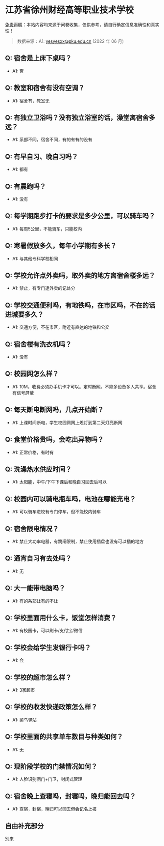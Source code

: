 # 江苏省徐州财经高等职业技术学校

[免责声明](https://colleges.chat/#_3)：本站内容均来源于问卷收集，仅供参考，请自行确定信息准确性和真实性！

> 数据来源：A1: yesyesxx@pku.edu.cn (2022 年 06 月)

## Q: 宿舍是上床下桌吗？

- A1: 否

## Q: 教室和宿舍有没有空调？

- A1: 宿舍有，教室无

## Q: 有独立卫浴吗？没有独立浴室的话，澡堂离宿舍多远？

- A1: 系部不同，宿舍不同，有的有有的没有

## Q: 有早自习、晚自习吗？

- A1: 都有

## Q: 有晨跑吗？

- A1: 没有

## Q: 每学期跑步打卡的要求是多少公里，可以骑车吗？

- A1: 每周5公里，不能骑车，只能校内

## Q: 寒暑假放多久，每年小学期有多长？

- A1: 与其他专科学校相同

## Q: 学校允许点外卖吗，取外卖的地方离宿舍楼多远？

- A1: 禁止，有专门逮外卖的记处分

## Q: 学校交通便利吗，有地铁吗，在市区吗，不在的话进城要多久？

- A1: 交通方便，不在市区，附近有直达的地铁和公交

## Q: 宿舍楼有洗衣机吗？

- A1: 没有

## Q: 校园网怎么样？

- A1: 10M，收费必须办手机卡才可以。定时断网。不能多设备多人共享。宿舍有信号屏蔽

## Q: 每天断电断网吗，几点开始断？

- A1: 上课时间断电，学生校园网网上熄灯到第二天灯亮断网

## Q: 食堂价格贵吗，会吃出异物吗？

- A1: 正常价格，有时有

## Q: 洗澡热水供应时间？

- A1: 太阳能，中午/下午下课后和晚自习回去后可以

## Q: 校园内可以骑电瓶车吗，电池在哪能充电？

- A1: 可以骑车进校有专门停车，但不能校内骑车

## Q: 宿舍限电情况？

- A1: 禁止大功率电器，有跳闸限制，禁止使用插盘也没有可以插的地方

## Q: 通宵自习有去处吗？

- A1: 无

## Q: 大一能带电脑吗？

- A1: 有的系部让有的不让

## Q: 学校里面用什么卡，饭堂怎样消费？

- A1: 有校园卡，可以刷卡/支付宝/微信

## Q: 学校会给学生发银行卡吗？

- A1: 会

## Q: 学校的超市怎么样？

- A1: 3家超市

## Q: 学校的收发快递政策怎么样？

- A1: 菜鸟驿站

## Q: 学校里面的共享单车数目与种类如何？

- A1: 无

## Q: 现阶段学校的门禁情况如何？

- A1: 人脸识别闸门+门卫，封闭式管理

## Q: 宿舍晚上查寝吗，封寝吗，晚归能回去吗？

- A1: 查宿，封宿，晚归可以回去但会记名上报

## 自由补充部分

别来